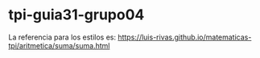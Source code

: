 # tpi-guia31-grupo04
La referencia para los estilos es: https://luis-rivas.github.io/matematicas-tpi/aritmetica/suma/suma.html
